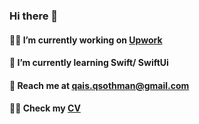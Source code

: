 ### Hi there 👋
#### 🧑‍💻 I’m currently working on [Upwork](https://www.upwork.com/fl/~01ba7a806e22fd3cdd)
#### 🚀 I’m currently learning Swift/ SwiftUi
#### 📇 Reach me at qais.qsothman@gmail.com
#### 👨‍💼 Check my [CV](https://github.com/qaisothman/qaisothman/blob/main/qais_cv.pdf)



<!--
**qaisothman/qaisothman** is a ✨ _special_ ✨ repository because its `README.md` (this file) appears on your GitHub profile.

Here are some ideas to get you started:

- 🔭 I’m currently working on ...
- 🌱 I’m currently learning ...
- 👯 I’m looking to collaborate on ...
- 🤔 I’m looking for help with ...
- 💬 Ask me about ...
- 📫 How to reach me: ...
- 😄 Pronouns:  
-->
